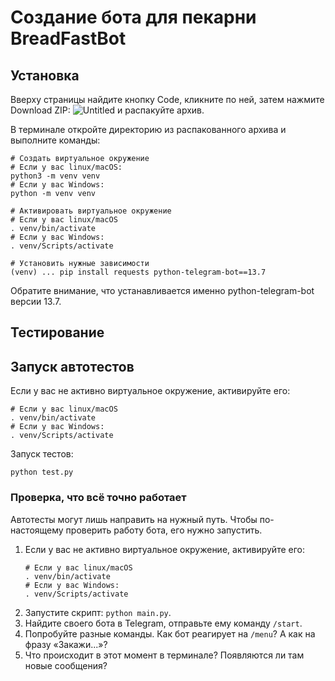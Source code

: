 # Создание бота для пекарни BreadFastBot

## Установка

Вверху страницы найдите кнопку Code, кликните по ней, затем нажмите Download ZIP:
![Untitled](https://github.com/PracticumGrade/telegram-bot-1/assets/13587415/4a427987-b925-4f58-b955-bac1398abdc9)
и распакуйте архив.

В терминале откройте директорию из распакованного архива и выполните команды:

```
# Создать виртуальное окружение 
# Если у вас linux/macOS:
python3 -m venv venv  
# Если у вас Windows:
python -m venv venv

# Активировать виртуальное окружение
# Если у вас linux/macOS
. venv/bin/activate
# Если у вас Windows:
. venv/Scripts/activate

# Установить нужные зависимости
(venv) ... pip install requests python-telegram-bot==13.7
```

Обратите внимание, что устанавливается именно python-telegram-bot версии 13.7.

## Тестирование

## Запуск автотестов

Если у вас не активно виртуальное окружение, активируйте его:
```
# Если у вас linux/macOS
. venv/bin/activate
# Если у вас Windows:
. venv/Scripts/activate
```

Запуск тестов:
```
python test.py
```

### Проверка, что всё точно работает

Автотесты могут лишь направить на нужный путь.
Чтобы по-настоящему проверить работу бота, его нужно запустить.

1. Если у вас не активно виртуальное окружение, активируйте его:
   ```
   # Если у вас linux/macOS
   . venv/bin/activate
   # Если у вас Windows:
   . venv/Scripts/activate
   ```
2. Запустите скрипт: `python main.py`.
3. Найдите своего бота в Telegram, отправьте ему команду `/start`.
4. Попробуйте разные команды. Как бот реагирует на `/menu`? А как на фразу «Закажи...»?
5. Что происходит в этот момент в терминале? Появляются ли там новые сообщения?
